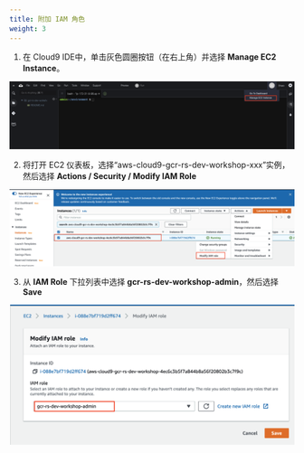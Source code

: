 ```yaml
---
title: 附加 IAM 角色
weight: 3
---
```


1. 在 Cloud9 IDE中，单击灰色圆圈按钮（在右上角）并选择 **Manage EC2 Instance**。 

![Cloud9 Manage EC2 Instance](/images/cloud9-manage-ec2.png)

2. 将打开 EC2 仪表板，选择“aws-cloud9-gcr-rs-dev-workshop-xxx”实例，然后选择 **Actions / Security / Modify IAM Role** 

![EC2 Modify Role](/images/ec2-modify-role.png)

3. 从 **IAM Role** 下拉列表中选择 **gcr-rs-dev-workshop-admin**，然后选择 **Save** 

![EC2 Modify Role](/images/ec2-select-role.png)

